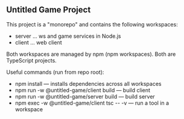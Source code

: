 Untitled Game Project
----------------

This project is a "monorepo" and contains the following workspaces:
- server ... ws and game services in Node.js
- client ... web client

Both workspaces are managed by npm (npm workspaces).
Both are TypeScript projects.

Useful commands (run from repo root):
- npm install — installs dependencies across all workspaces
- npm run -w @untitled-game/client build — build client
- npm run -w @untitled-game/server build — build server
- npm exec -w @untitled-game/client tsc -- -v — run a tool in a workspace
